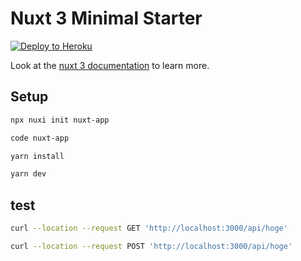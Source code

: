 # Nuxt 3 Minimal Starter

[![Deploy to Heroku](https://www.herokucdn.com/deploy/button.png)](https://heroku.com/deploy)

Look at the [nuxt 3 documentation](https://v3.nuxtjs.org) to learn more.

## Setup

```bash
npx nuxi init nuxt-app
```

```bash
code nuxt-app
```

```bash
yarn install
```

```bash
yarn dev
```

## test

```bash
curl --location --request GET 'http://localhost:3000/api/hoge'
```

```bash
curl --location --request POST 'http://localhost:3000/api/hoge'
```

